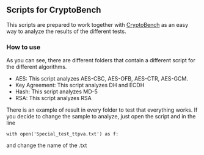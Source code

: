## Scripts for CryptoBench

This scripts are prepared to work together with [CryptoBench](https://github.com/juanpas97/CryptoBench) as an easy way to analyze the results of the different tests.

### How to use

As you can see, there are different folders that contain a different script for the different algorithms.
* AES: This script analyzes AES-CBC, AES-OFB, AES-CTR, AES-GCM.
* Key Agreement: This script analyzes DH and ECDH
* Hash: This script analyzes MD-5
* RSA: This script analyzes RSA

There is an example of result in every folder to test that everything works. If you decide to change the sample to analyze, just open the script and in the line

```
with open('Special_test_ttpva.txt') as f:
```
and change the name of the .txt